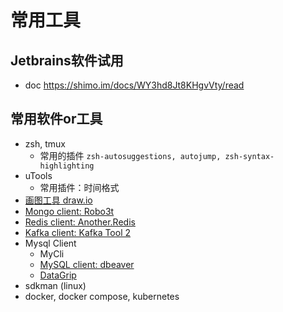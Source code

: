 # 常用工具

## Jetbrains软件试用

- doc https://shimo.im/docs/WY3hd8Jt8KHgvVty/read


## 常用软件or工具

- zsh, tmux 
    - 常用的插件 `zsh-autosuggestions, autojump, zsh-syntax-highlighting`
- uTools
    - 常用插件：时间格式
- [画图工具 draw.io](https://github.com/jgraph/drawio-desktop/releases)
- [Mongo client: Robo3t](https://robomongo.org/download)
- [Redis client: Another.Redis](https://github.com/qishibo/AnotherRedisDesktopManager)
- [Kafka client: Kafka Tool 2](https://www.kafkatool.com/) 
- Mysql Client
    - MyCli
    - [MySQL client: dbeaver](https://github.com/dbeaver/dbeaver) 
    - [DataGrip](https://www.jetbrains.com/datagrip/) 
- sdkman (linux)
- docker, docker compose, kubernetes